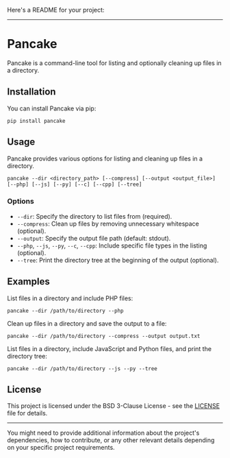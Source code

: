 Here's a README for your project:

---

# Pancake

Pancake is a command-line tool for listing and optionally cleaning up files in a directory.

## Installation

You can install Pancake via pip:

```
pip install pancake
```

## Usage

Pancake provides various options for listing and cleaning up files in a directory.

```
pancake --dir <directory_path> [--compress] [--output <output_file>] [--php] [--js] [--py] [--c] [--cpp] [--tree]
```

### Options

- `--dir`: Specify the directory to list files from (required).
- `--compress`: Clean up files by removing unnecessary whitespace (optional).
- `--output`: Specify the output file path (default: stdout).
- `--php`, `--js`, `--py`, `--c`, `--cpp`: Include specific file types in the listing (optional).
- `--tree`: Print the directory tree at the beginning of the output (optional).

## Examples

List files in a directory and include PHP files:

```
pancake --dir /path/to/directory --php
```

Clean up files in a directory and save the output to a file:

```
pancake --dir /path/to/directory --compress --output output.txt
```

List files in a directory, include JavaScript and Python files, and print the directory tree:

```
pancake --dir /path/to/directory --js --py --tree
```

## License

This project is licensed under the BSD 3-Clause License - see the [LICENSE](LICENSE) file for details.

--- 

You might need to provide additional information about the project's dependencies, how to contribute, or any other relevant details depending on your specific project requirements.